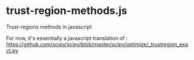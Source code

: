 # trust-region-methods.js
Trust-regions methods in javascript

For now, it's essentially a javascript translation of : https://github.com/scipy/scipy/blob/master/scipy/optimize/_trustregion_exact.py
